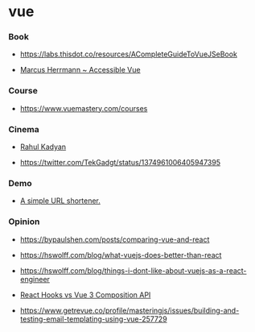 # vue

### Book

- https://labs.thisdot.co/resources/ACompleteGuideToVueJSeBook

<!-- -->

- [Marcus Herrmann ~ Accessible Vue](https://leanpub.com/accessible-vue/c/3LCDLHvsLRl3)

### Course

- https://www.vuemastery.com/courses

### Cinema

- [Rahul Kadyan](https://znck.me/speaks)

<!-- -->

- https://twitter.com/TekGadgt/status/1374961006405947395

### Demo

- [A simple URL shortener.](https://github.com/herbievine/swooosh)

### Opinion

- https://bypaulshen.com/posts/comparing-vue-and-react

<!-- -->

- https://hswolff.com/blog/what-vuejs-does-better-than-react

<!-- -->

- https://hswolff.com/blog/things-i-dont-like-about-vuejs-as-a-react-engineer

<!-- -->

- [React Hooks vs Vue 3 Composition API](https://academy.esveo.com/en/blog/Yr)

<!-- -->

- https://www.getrevue.co/profile/masteringjs/issues/building-and-testing-email-templating-using-vue-257729
